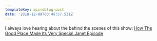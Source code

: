 ```yaml
---
templateKey: microblog-post
date: '2018-12-09T03:49:57.531Z'
---
```


I always love hearing about the behind the scenes of this show: [How The Good Place Made Its Very Special Janet Episode](https://www.vulture.com/2018/12/the-good-place-season-3-janet-episode.html)

